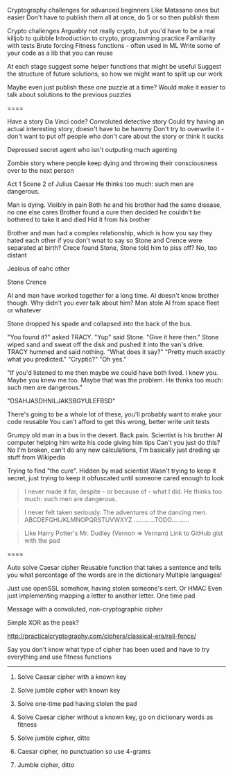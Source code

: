 Cryptography challenges for advanced beginners
Like Matasano ones but easier
Don't have to publish them all at once, do 5 or so then publish them


Crypto challenges
Arguably not really crypto, but you'd have to be a real killjob to quibble
Introduction to crypto, programming practice
Familiarity with tests
Brute forcing
Fitness functions - often used in ML
Write some of your code as a lib that you can reuse


At each stage suggest some helper functions that might be useful
Suggest the structure of future solutions, so how we might want to split up our work

Maybe even just publish these one puzzle at a time? Would make it easier to
talk about solutions to the previous puzzles

====

Have a story
Da Vinci code?
Convoluted detective story
Could try having an actual interesting story, doesn't have to be hammy
Don't try to overwrite it - don't want to put off people who don't care about the story or think it sucks

Depressed secret agent who isn't outputing much agenting

Zombie story where people keep dying and throwing their consciousness over to the next person

Act 1 Scene 2 of Julius Caesar
He thinks too much: such men are dangerous. 


Man is dying. Visibly in pain
Both he and his brother had the same disease, no one else cares
Brother found a cure then decided he couldn't be bothered to take it and died
Hid it from his brother

Brother and man had a complex relationship, which is how you say they hated each other if you don't wnat to say so
Stone and Crence were separated at birth? Crece found Stone, Stone told him to piss off? No, too distant

Jealous of eahc other

Stone 
Crence 

AI and man have worked together for a long time. AI doesn't know brother though. Why didn't you ever talk about him?
Man stole AI from space fleet or whatever



Stone dropped his spade and collapsed into the back of the bus.

"You found it?" asked TRACY.
"Yup" said Stone.
"Give it here then." Stone wiped sand and sweat off the disk and pushed it into the van's drive. TRACY hummed and said nothing.
"What does it say?"
"Pretty much exactly what you predicted."
"Cryptic?"
"Oh yes."

"If you'd listened to me then maybe we could have both lived. I knew you. Maybe you knew me too. Maybe that was the problem. He thinks too much: such men are dangerous."

"DSAHJASDHNILJAKSBGYULEFBSD"




There's going to be a whole lot of these, you'll probably want to make your code reusable
You can't afford to get this wrong, better write unit tests





Grumpy old man in a bus in the desert. Back pain. Scientist is his brother
AI computer helping him write his code giving him tips
Can't you just do this?
No I'm broken, can't do any new calculations, I'm basically just dreding up stuff from Wikipedia

Trying to find "the cure". Hidden by mad scientist
Wasn't trying to keep it secret, just trying to keep it obfuscated until someone cared enough to look

> I never made it far, despite - or because of - what I did. He thinks too much: such men are dangerous.



> I never felt taken seriously. The adventures of the dancing men.
> ABCDEFGHIJKLMNOPQRSTUVWXYZ
> ............TODO..........


> Like Harry Potter's Mr. Dudley (Vernon => Vernam)
> Link to GitHub gist with the pad


====

Auto solve Caesar cipher
Reusable function that takes a sentence and tells you what percentage of the words are in the dictionary
Multiple languages!

Just use openSSL somehow, having stolen someone's cert. Or HMAC
Even just implementing mapping a letter to another letter. One time pad

Message with a convoluted, non-cryptographic cipher

Simple XOR as the peak?

http://practicalcryptography.com/ciphers/classical-era/rail-fence/

Say you don't know what type of cipher has been used and have to try everything and use fitness functions

-------

1. Solve Caesar cipher with a known key
2. Solve jumble cipher with known key
3. Solve one-time pad having stolen the pad

4. Solve Caesar cipher without a known key, go on dictionary words as fitness
5. Solve jumble cipher, ditto

6. Caesar cipher, no punctuation so use 4-grams
7. Jumble cipher, ditto

